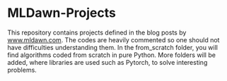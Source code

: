# MLDawn-Projects
This repository contains projects defined in the blog posts by www.mldawn.com. The codes are heavily commented so one should not have difficulties understanding them. In the from_scratch folder, you will find algorithms coded from scratch in pure Python. More folders will be added, where libraries are used such as Pytorch, to solve interesting problems.
